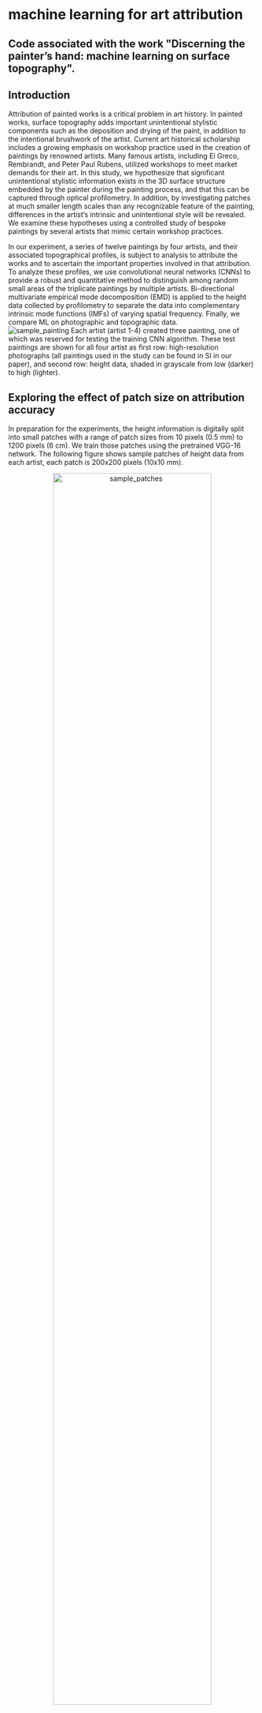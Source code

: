 # machine learning for art attribution
## Code associated with the work "Discerning the painter’s hand:  machine learning on surface topography".
## Introduction
Attribution of painted works is a critical problem in art history. In painted works, surface topography adds important unintentional stylistic components such as the deposition and drying of the paint, in addition to the intentional brushwork of the artist. Current art historical scholarship includes a growing emphasis on workshop practice used in the creation of paintings by renowned artists. Many famous artists, including El Greco, Rembrandt, and Peter Paul Rubens, utilized workshops to meet market demands for their art. In this study, we hypothesize that significant unintentional stylistic information exists in the 3D surface structure embedded by the painter during the painting process, and that this can be captured through optical profilometry. In addition, by investigating patches at much smaller length scales than any recognizable feature of the painting, differences in the artist’s intrinsic and unintentional style will be revealed. We examine these hypotheses using a controlled study of bespoke paintings by several artists that mimic certain workshop practices. 

In our experiment, a series of twelve paintings by four artists, and their associated topographical profiles, is subject to analysis to attribute the works and to ascertain the important properties involved in that attribution. To analyze these profiles, we use convolutional neural networks (CNNs) to provide a robust and quantitative method to distinguish among random small areas of the triplicate paintings by multiple artists. Bi-directional multivariate empirical mode decomposition (EMD) is applied to the height data collected by profilometry to separate the data into complementary intrinsic mode functions (IMFs) of varying spatial frequency. Finally, we compare ML on photographic and topographic data.  
![sample_painting](https://user-images.githubusercontent.com/24704249/119850155-4504f480-bedb-11eb-84d7-a65948fc4d2c.png)
Each artist (artist 1-4) created three painting, one of which was reserved for testing the training CNN algorithm. These test paintings are shown for all four artist as first row: high-resolution photographs (all paintings used in the study can be found in SI in our paper), and second row: height data, shaded in grayscale from low (darker) to high (lighter). 
## Exploring the effect of patch size on attribution accuracy
In preparation for the experiments, the height information is digitally split into small patches with a range of patch sizes from 10 pixels (0.5 mm) to 1200 pixels (6 cm). We train those patches using the pretrained VGG-16 network. The following figure shows sample patches of height data from each artist, each patch is 200x200 pixels (10x10 mm).
<p align="center">
<![sample_patches](https://user-images.githubusercontent.com/24704249/119850265-6534b380-bedb-11eb-9b63-568f48de51a4.png)>
<p align="center">
<img src="https://user-images.githubusercontent.com/24704249/119850265-6534b380-bedb-11eb-9b63-568f48de51a4.png" alt="sample_patches" height="80%" width="80%">
</p>

## Using empirical mode decomposition to determine the length-scales of the brushstroke topography 
![imf](https://user-images.githubusercontent.com/24704249/119856447-b6937180-bee0-11eb-8db0-5e3727a46acc.png)

## Comparing topography versus photography when testing on data with novel characteristics
![fore_back](https://user-images.githubusercontent.com/24704249/119856399-ad0a0980-bee0-11eb-913d-76c62936e251.png)
